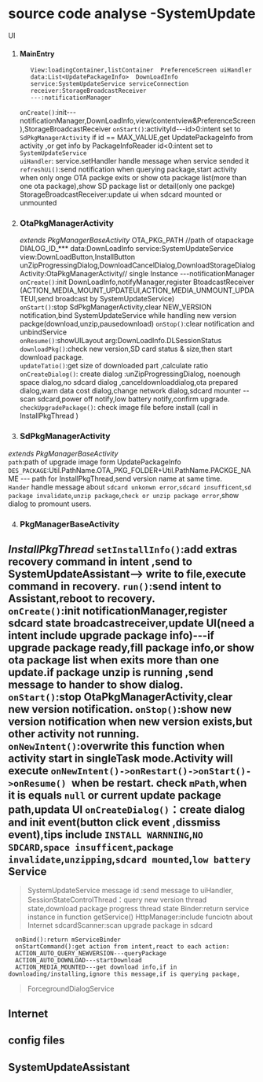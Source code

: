 source code analyse -SystemUpdate
==
UI

1. #### MainEntry
          View:loadingContainer,listContainer  PreferenceScreen uiHandler
          data:List<UpdatePackageInfo>  DownLoadInfo
          service:SystemUpdateService serviceConnection
          receiver:StorageBroadcastReceiver
          ---:notificationManager
      `onCreate()`:init---notificationManager,DownLoadInfo,view(contentview&PreferenceScreen),StorageBroadcastReceiver
      `onStart()`:activityId---id>0:intent set to `SdPkgManagerActivity`
      if id == MAX_VALUE,get UpdatePackageInfo from activity ,or get info by PackageInfoReader  id<0:intent set to `SystemUpdateService`  
      `uiHandler`: service.setHandler   handle message when service sended it  
      `refreshUi()`:send notification when querying package,start activity when only onge OTA packge exits or show  ota package list(more than one ota package),show SD package list or detail(only one packge)
      StorageBroadcastReceiver:update ui when sdcard mounted or unmounted

2. ### OtaPkgManagerActivity  
      *extends PkgManagerBaseActivity*
       OTA_PKG_PATH  //path of otapackage
       DIALOG_ID_***
       data:DownLoadInfo
       service:SystemUpdateService
       view:DownLoadButton,InstallButton
            unZipProgressingDialog,DownloadCancelDialog,DownloadStorageDialog
        Activity:OtaPkgManagerActivity// single Instance
        ---notificationManager
  `onCreate()`:init DownLoadInfo,notifyManager,register BtoadcastReceiver (ACTION_MEDIA_MOUNT_UPDATEUI,ACTION_MEDIA_UNMOUNT_UPDATEUI,send  broadcast by SystemUpdateService)  
  `onStart()`:stop SdPkgManagerActivity,clear NEW_VERSION notification,bind SystemUpdateService while handling new version packge(download,unzip,pausedownload)
  `onStop()`:clear notification and unbindService  
  `onResume()`:showUILayout     arg:DownLoadInfo.DLSessionStatus  
  `downloadPkg()`:check new version,SD card status & size,then start download package.  
  `updateTatio()`:get size of downloaded part ,calculate ratio
  `onCreateDialog()`: create dialog :unZipProgressingDialog, noenough space dialog,no sdcard dialog ,canceldownloaddialog,ota prepared dialog,warn data cost dialog,change network dialog,sdcard mounter --scan sdcard,power off notify,low battery notify,confirm upgrade.  
  `checkUpgradePackage()`: check image file before install (call in InstallPkgThread )

3. ### SdPkgManagerActivity
  *extends PkgManagerBaseActivity*  
    `path`:path of upgrade image form UpdatePackageInfo
    `DES_PACKAGE`:Util.PathName.OTA_PKG_FOLDER+Util.PathName.PACKGE_NAME
    --- path for InstallPkgThread,send version name at same time.  
    `Hander` handle message about `sdcard unkonwn error`,`sdcard insufficent`,`sd package invalidate`,`unzip package`,`check or unzip package error`,show dialog to promount users.

4. ### PkgManagerBaseActivity
  ***InstallPkgThread***
    `setInstallInfo()`:add extras recovery command in intent ,send to SystemUpdateAssistant--> write to file,execute command in recovery.
    `run()`:send intent to Assistant,reboot to recovery.  
    `onCreate()`:init notificationManager,register sdcard state broadcastreceiver,update UI(need a intent include upgrade package info)---if upgrade package ready,fill package info,or show ota package list when exits more than one update.if package unzip is running ,send message to hander to show dialog.
    `onStart()`:stop OtaPkgManagerActivity,clear new version notification.
    `onStop()`:show new version notification when new version exists,but other activity not running.
    `onNewIntent()`:overwrite this function when activity start in singleTask mode.Activity will execute `onNewIntent()->onRestart()->onStart()->onResume() `when be restart.
    check `mPath`,when it is equals `null` or current update package path,updata UI
    `onCreateDialog()`：create dialog and init event(button click event ,dissmiss event),tips include `INSTALL WARNNING`,`NO SDCARD`,`space insufficent`,`package invalidate`,`unzipping`,`sdcard mounted`,`low battery`
Service
--
  > SystemUpdateService
        message id :send message to uiHandler,
        SessionStateControlThread：query new version thread  
        state,download package progress thread state
        Binder:return service instance in function getService()
        HttpManager:include funciotn about Internet
        sdcardScanner:scan upgrade package in sdcard

      onBind():return mServiceBinder
      onStartCommand():get action from intent,react to each action:
      ACTION_AUTO_QUERY_NEWVERSION---queryPackage
      ACTION_AUTO_DOWNLOAD---startDownload
      ACTION_MEDIA_MOUNTED---get download info,if in downloading/installing,ignore this message,if is querying package,
  > ForcegroundDialogService


Internet
---

config files
---


SystemUpdateAssistant
--
